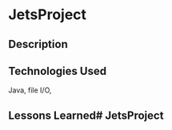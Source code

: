 # JetsProject

## Description

## Technologies Used
Java, file I/O, 

## Lessons Learned# JetsProject

